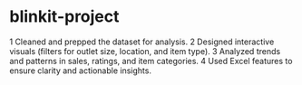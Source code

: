 # blinkit-project
1 Cleaned and prepped the dataset for analysis.  2 Designed interactive visuals (filters for outlet size, location, and item type).  3 Analyzed trends and patterns in sales, ratings, and item categories.  4 Used  Excel features to ensure clarity and actionable insights.
